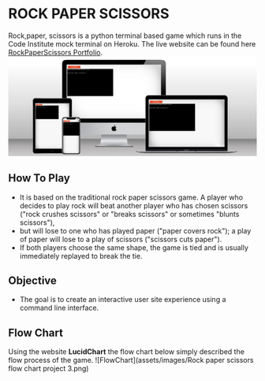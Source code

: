 # ROCK PAPER SCISSORS

Rock,paper, scissors is a python terminal based game which runs in the Code Institute mock terminal on Heroku.
The live website can be found here [RockPaperScissors Portfolio](https://gbemi-rock-paper-scissors.herokuapp.com/).
![Responsive](assets/images/rockpaper_mockup.png)

## How To Play
 - It is based on the traditional rock paper scissors game. A player who decides to play rock will beat another player who has 
 chosen scissors ("rock crushes scissors" or "breaks scissors" or sometimes "blunts scissors"), 
 - but will lose to one who has played paper ("paper covers rock"); 
 a play of paper will lose to a play of scissors ("scissors cuts paper"). 
 - If both players choose the same shape, the game is tied and is usually immediately replayed to break the tie. 


## Objective
- The goal is to create an interactive user site experience using a command line interface.

## Flow Chart
Using the website **LucidChart** the flow chart below simply described the flow process of the game.
![FlowChart](assets/images/Rock paper scissors flow chart project 3.png)





